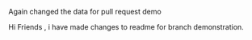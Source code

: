 Again changed the data for pull request demo

Hi Friends , i have made changes to readme for branch demonstration.
